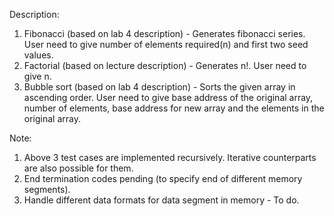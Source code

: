 Description:
1. Fibonacci (based on lab 4 description) - Generates fibonacci series. User need to give number of elements required(n) and first two seed values.
2. Factorial (based on lecture description) - Generates n!. User need to give n.
3. Bubble sort (based on lab 4 description) - Sorts the given array in ascending order. User need to give base address of the original array, number of elements, base address for new array and the elements in the original array.

Note: 
1. Above 3 test cases are implemented recursively. Iterative counterparts are also possible for them.
2. End termination codes pending (to specify end of different memory segments).
3. Handle different data formats for data segment in memory - To do.